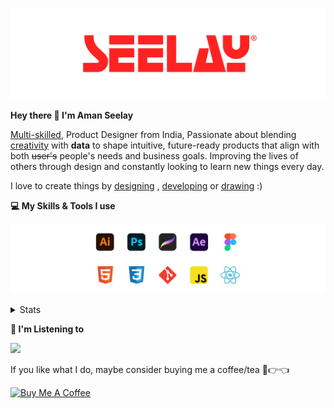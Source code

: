 [![banner](./images/seelay.svg)](https://www.seelay.in)

**Hey there 👋 I'm Aman Seelay**

[Multi-skilled](https://www.seelay.in/#skills), Product Designer from India, Passionate about blending [creativity](https://illustrations.seelay.in) with <b>data</b> to shape intuitive, future-ready products that align with both <s>user's</s> people's needs and business goals. Improving the lives of others through design and constantly looking to learn new things every day.

I love to create things by [designing](https://www.seelay.in/#work) , [developing](https://www.seelay.in/#projects) or [drawing](https://art.seelay.in) :)

**💻 My Skills & Tools I use**

[![banner](./images/skills&tools.svg)](https://www.seelay.in/about)

<details>
  <summary>Stats</summary>

---

<!--START_SECTION:waka-->
![Profile Views](http://img.shields.io/badge/Profile%20Views-2-blue)

**🐱 My GitHub Data** 

> 📦 820.2 kB Used in GitHub's Storage 
 > 
> 🏆 867 Contributions in the Year 2024
 > 
> 💼 Opted to Hire
 > 
> 📜 2 Public Repositories 
 > 
> 🔑 44 Private Repositories 
 > 
**I'm a Night 🦉** 

```text
🌞 Morning                342 commits         ███░░░░░░░░░░░░░░░░░░░░░░   12.71 % 
🌆 Daytime                463 commits         ████░░░░░░░░░░░░░░░░░░░░░   17.21 % 
🌃 Evening                852 commits         ████████░░░░░░░░░░░░░░░░░   31.67 % 
🌙 Night                  1033 commits        ██████████░░░░░░░░░░░░░░░   38.40 % 
```
📅 **I'm Most Productive on Thursday** 

```text
Monday                   342 commits         ███░░░░░░░░░░░░░░░░░░░░░░   12.71 % 
Tuesday                  432 commits         ████░░░░░░░░░░░░░░░░░░░░░   16.06 % 
Wednesday                307 commits         ███░░░░░░░░░░░░░░░░░░░░░░   11.41 % 
Thursday                 488 commits         █████░░░░░░░░░░░░░░░░░░░░   18.14 % 
Friday                   325 commits         ███░░░░░░░░░░░░░░░░░░░░░░   12.08 % 
Saturday                 337 commits         ███░░░░░░░░░░░░░░░░░░░░░░   12.53 % 
Sunday                   459 commits         ████░░░░░░░░░░░░░░░░░░░░░   17.06 % 
```


📊 **This Week I Spent My Time On** 

```text
🕑︎ Time Zone: Asia/Kolkata

💬 Programming Languages: 
Other                    2 hrs 47 mins       ███████████████░░░░░░░░░░   59.76 % 
Bash                     49 mins             ████░░░░░░░░░░░░░░░░░░░░░   17.88 % 
TypeScript               47 mins             ████░░░░░░░░░░░░░░░░░░░░░   16.83 % 
JSON                     11 mins             █░░░░░░░░░░░░░░░░░░░░░░░░   04.10 % 
JavaScript               2 mins              ░░░░░░░░░░░░░░░░░░░░░░░░░   00.85 % 

🔥 Editors: 
Chrome                   2 hrs 51 mins       ███████████████░░░░░░░░░░   61.39 % 
VS Code                  1 hr 43 mins        █████████░░░░░░░░░░░░░░░░   36.91 % 
Edge                     4 mins              ░░░░░░░░░░░░░░░░░░░░░░░░░   01.70 % 

💻 Operating System: 
Windows                  4 hrs 39 mins       █████████████████████████   100.00 % 
```

**I Mostly Code in JavaScript** 

```text
JavaScript               28 repos            ███████████████░░░░░░░░░░   59.57 % 
TypeScript               12 repos            ██████░░░░░░░░░░░░░░░░░░░   25.53 % 
HTML                     4 repos             ██░░░░░░░░░░░░░░░░░░░░░░░   08.51 % 
Java                     3 repos             ██░░░░░░░░░░░░░░░░░░░░░░░   06.38 % 
```




 Last Updated on 21/12/2024 06:44:12 UTC
<!--END_SECTION:waka-->

---

 </details>

**🎵 I'm Listening to**

<object data="https://now-play.vercel.app/api/generate?uid=7a17a86e-d6b7-43b5-8d9c-1d6dae42a779" >

  <img src="https://now-play.vercel.app/api/generate?uid=7a17a86e-d6b7-43b5-8d9c-1d6dae42a779" />

</object>

If you like what I do, maybe consider buying me a coffee/tea 🥺👉👈

<a href="https://www.buymeacoffee.com/seelay" target="_blank"><img src="https://cdn.buymeacoffee.com/buttons/v2/default-red.png" alt="Buy Me A Coffee" width="150" ></a>
